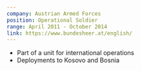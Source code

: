 ```yaml
---
company: Austrian Armed Forces
position: Operational Soldier
range: April 2011 - October 2014
link: https://www.bundesheer.at/english/
---
```


- Part of a unit for international operations
- Deployments to Kosovo and Bosnia
